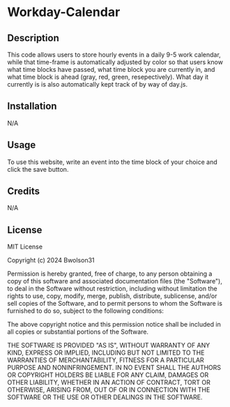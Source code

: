 # Workday-Calendar

## Description
This code allows users to store hourly events in a daily 9-5 work calendar, while that time-frame is automatically adjusted by color so that users know what time blocks have passed, what time block you are currently in, and what time block is ahead (gray, red, green, resepectively). What day it currently is is also automatically kept track of by way of day.js. 



## Installation 
N/A

## Usage
To use this website, write an event into the time block of your choice and click the save button.  

## Credits
N/A

## License

MIT License

Copyright (c) 2024 Bwolson31

Permission is hereby granted, free of charge, to any person obtaining a copy
of this software and associated documentation files (the "Software"), to deal
in the Software without restriction, including without limitation the rights
to use, copy, modify, merge, publish, distribute, sublicense, and/or sell
copies of the Software, and to permit persons to whom the Software is
furnished to do so, subject to the following conditions:

The above copyright notice and this permission notice shall be included in all
copies or substantial portions of the Software.

THE SOFTWARE IS PROVIDED "AS IS", WITHOUT WARRANTY OF ANY KIND, EXPRESS OR
IMPLIED, INCLUDING BUT NOT LIMITED TO THE WARRANTIES OF MERCHANTABILITY,
FITNESS FOR A PARTICULAR PURPOSE AND NONINFRINGEMENT. IN NO EVENT SHALL THE
AUTHORS OR COPYRIGHT HOLDERS BE LIABLE FOR ANY CLAIM, DAMAGES OR OTHER
LIABILITY, WHETHER IN AN ACTION OF CONTRACT, TORT OR OTHERWISE, ARISING FROM,
OUT OF OR IN CONNECTION WITH THE SOFTWARE OR THE USE OR OTHER DEALINGS IN THE
SOFTWARE.